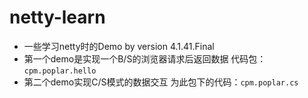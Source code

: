 # netty-learn
- 一些学习netty时的Demo by version 4.1.41.Final
- 第一个demo是实现一个B/S的浏览器请求后返回数据 代码包：`cpm.poplar.hello`
- 第二个demo实现C/S模式的数据交互 为此包下的代码：`cpm.poplar.cs`
